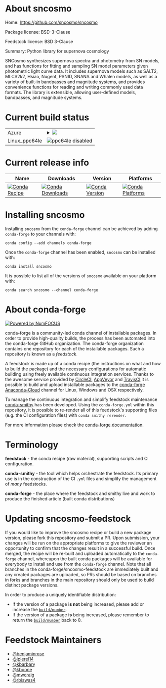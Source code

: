 About sncosmo
=============

Home: https://github.com/sncosmo/sncosmo

Package license: BSD-3-Clause

Feedstock license: BSD 3-Clause

Summary: Python library for supernova cosmology

SNCosmo synthesizes supernova spectra and photometry from SN models,
and has functions for fitting and sampling SN model parameters given
photometric light curve data. It includes supernova models such as SALT2,
MLCS2k2, Hsiao, Nugent, PSNID, SNANA and Whalen models, as well as a
variety of built-in bandpasses and magnitude systems, and provides
convenience functions for reading and writing commonly used data formats.
The library is extensible, allowing user-defined models, bandpasses,
and magnitude systems.


Current build status
====================


<table>
    
  <tr>
    <td>Azure</td>
    <td>
      <details>
        <summary>
          <a href="https://dev.azure.com/conda-forge/feedstock-builds/_build/latest?definitionId=4924&branchName=master">
            <img src="https://dev.azure.com/conda-forge/feedstock-builds/_apis/build/status/sncosmo-feedstock?branchName=master">
          </a>
        </summary>
        <table>
          <thead><tr><th>Variant</th><th>Status</th></tr></thead>
          <tbody><tr>
              <td>linux_python3.6</td>
              <td>
                <a href="https://dev.azure.com/conda-forge/feedstock-builds/_build/latest?definitionId=4924&branchName=master">
                  <img src="https://dev.azure.com/conda-forge/feedstock-builds/_apis/build/status/sncosmo-feedstock?branchName=master&jobName=linux&configuration=linux_python3.6" alt="variant">
                </a>
              </td>
            </tr><tr>
              <td>linux_python3.7</td>
              <td>
                <a href="https://dev.azure.com/conda-forge/feedstock-builds/_build/latest?definitionId=4924&branchName=master">
                  <img src="https://dev.azure.com/conda-forge/feedstock-builds/_apis/build/status/sncosmo-feedstock?branchName=master&jobName=linux&configuration=linux_python3.7" alt="variant">
                </a>
              </td>
            </tr><tr>
              <td>linux_python3.8</td>
              <td>
                <a href="https://dev.azure.com/conda-forge/feedstock-builds/_build/latest?definitionId=4924&branchName=master">
                  <img src="https://dev.azure.com/conda-forge/feedstock-builds/_apis/build/status/sncosmo-feedstock?branchName=master&jobName=linux&configuration=linux_python3.8" alt="variant">
                </a>
              </td>
            </tr><tr>
              <td>osx_python3.6</td>
              <td>
                <a href="https://dev.azure.com/conda-forge/feedstock-builds/_build/latest?definitionId=4924&branchName=master">
                  <img src="https://dev.azure.com/conda-forge/feedstock-builds/_apis/build/status/sncosmo-feedstock?branchName=master&jobName=osx&configuration=osx_python3.6" alt="variant">
                </a>
              </td>
            </tr><tr>
              <td>osx_python3.7</td>
              <td>
                <a href="https://dev.azure.com/conda-forge/feedstock-builds/_build/latest?definitionId=4924&branchName=master">
                  <img src="https://dev.azure.com/conda-forge/feedstock-builds/_apis/build/status/sncosmo-feedstock?branchName=master&jobName=osx&configuration=osx_python3.7" alt="variant">
                </a>
              </td>
            </tr><tr>
              <td>osx_python3.8</td>
              <td>
                <a href="https://dev.azure.com/conda-forge/feedstock-builds/_build/latest?definitionId=4924&branchName=master">
                  <img src="https://dev.azure.com/conda-forge/feedstock-builds/_apis/build/status/sncosmo-feedstock?branchName=master&jobName=osx&configuration=osx_python3.8" alt="variant">
                </a>
              </td>
            </tr><tr>
              <td>win_c_compilervs2015python3.6</td>
              <td>
                <a href="https://dev.azure.com/conda-forge/feedstock-builds/_build/latest?definitionId=4924&branchName=master">
                  <img src="https://dev.azure.com/conda-forge/feedstock-builds/_apis/build/status/sncosmo-feedstock?branchName=master&jobName=win&configuration=win_c_compilervs2015python3.6" alt="variant">
                </a>
              </td>
            </tr><tr>
              <td>win_c_compilervs2015python3.7</td>
              <td>
                <a href="https://dev.azure.com/conda-forge/feedstock-builds/_build/latest?definitionId=4924&branchName=master">
                  <img src="https://dev.azure.com/conda-forge/feedstock-builds/_apis/build/status/sncosmo-feedstock?branchName=master&jobName=win&configuration=win_c_compilervs2015python3.7" alt="variant">
                </a>
              </td>
            </tr><tr>
              <td>win_c_compilervs2015python3.8</td>
              <td>
                <a href="https://dev.azure.com/conda-forge/feedstock-builds/_build/latest?definitionId=4924&branchName=master">
                  <img src="https://dev.azure.com/conda-forge/feedstock-builds/_apis/build/status/sncosmo-feedstock?branchName=master&jobName=win&configuration=win_c_compilervs2015python3.8" alt="variant">
                </a>
              </td>
            </tr>
          </tbody>
        </table>
      </details>
    </td>
  </tr>
  <tr>
    <td>Linux_ppc64le</td>
    <td>
      <img src="https://img.shields.io/badge/ppc64le-disabled-lightgrey.svg" alt="ppc64le disabled">
    </td>
  </tr>
</table>

Current release info
====================

| Name | Downloads | Version | Platforms |
| --- | --- | --- | --- |
| [![Conda Recipe](https://img.shields.io/badge/recipe-sncosmo-green.svg)](https://anaconda.org/conda-forge/sncosmo) | [![Conda Downloads](https://img.shields.io/conda/dn/conda-forge/sncosmo.svg)](https://anaconda.org/conda-forge/sncosmo) | [![Conda Version](https://img.shields.io/conda/vn/conda-forge/sncosmo.svg)](https://anaconda.org/conda-forge/sncosmo) | [![Conda Platforms](https://img.shields.io/conda/pn/conda-forge/sncosmo.svg)](https://anaconda.org/conda-forge/sncosmo) |

Installing sncosmo
==================

Installing `sncosmo` from the `conda-forge` channel can be achieved by adding `conda-forge` to your channels with:

```
conda config --add channels conda-forge
```

Once the `conda-forge` channel has been enabled, `sncosmo` can be installed with:

```
conda install sncosmo
```

It is possible to list all of the versions of `sncosmo` available on your platform with:

```
conda search sncosmo --channel conda-forge
```


About conda-forge
=================

[![Powered by NumFOCUS](https://img.shields.io/badge/powered%20by-NumFOCUS-orange.svg?style=flat&colorA=E1523D&colorB=007D8A)](http://numfocus.org)

conda-forge is a community-led conda channel of installable packages.
In order to provide high-quality builds, the process has been automated into the
conda-forge GitHub organization. The conda-forge organization contains one repository
for each of the installable packages. Such a repository is known as a *feedstock*.

A feedstock is made up of a conda recipe (the instructions on what and how to build
the package) and the necessary configurations for automatic building using freely
available continuous integration services. Thanks to the awesome service provided by
[CircleCI](https://circleci.com/), [AppVeyor](https://www.appveyor.com/)
and [TravisCI](https://travis-ci.com/) it is possible to build and upload installable
packages to the [conda-forge](https://anaconda.org/conda-forge)
[Anaconda-Cloud](https://anaconda.org/) channel for Linux, Windows and OSX respectively.

To manage the continuous integration and simplify feedstock maintenance
[conda-smithy](https://github.com/conda-forge/conda-smithy) has been developed.
Using the ``conda-forge.yml`` within this repository, it is possible to re-render all of
this feedstock's supporting files (e.g. the CI configuration files) with ``conda smithy rerender``.

For more information please check the [conda-forge documentation](https://conda-forge.org/docs/).

Terminology
===========

**feedstock** - the conda recipe (raw material), supporting scripts and CI configuration.

**conda-smithy** - the tool which helps orchestrate the feedstock.
                   Its primary use is in the construction of the CI ``.yml`` files
                   and simplify the management of *many* feedstocks.

**conda-forge** - the place where the feedstock and smithy live and work to
                  produce the finished article (built conda distributions)


Updating sncosmo-feedstock
==========================

If you would like to improve the sncosmo recipe or build a new
package version, please fork this repository and submit a PR. Upon submission,
your changes will be run on the appropriate platforms to give the reviewer an
opportunity to confirm that the changes result in a successful build. Once
merged, the recipe will be re-built and uploaded automatically to the
`conda-forge` channel, whereupon the built conda packages will be available for
everybody to install and use from the `conda-forge` channel.
Note that all branches in the conda-forge/sncosmo-feedstock are
immediately built and any created packages are uploaded, so PRs should be based
on branches in forks and branches in the main repository should only be used to
build distinct package versions.

In order to produce a uniquely identifiable distribution:
 * If the version of a package **is not** being increased, please add or increase
   the [``build/number``](https://conda.io/docs/user-guide/tasks/build-packages/define-metadata.html#build-number-and-string).
 * If the version of a package **is** being increased, please remember to return
   the [``build/number``](https://conda.io/docs/user-guide/tasks/build-packages/define-metadata.html#build-number-and-string)
   back to 0.

Feedstock Maintainers
=====================

* [@benjaminrose](https://github.com/benjaminrose/)
* [@jpierel14](https://github.com/jpierel14/)
* [@kbarbary](https://github.com/kbarbary/)
* [@kboone](https://github.com/kboone/)
* [@mwcraig](https://github.com/mwcraig/)
* [@rbiswas4](https://github.com/rbiswas4/)
